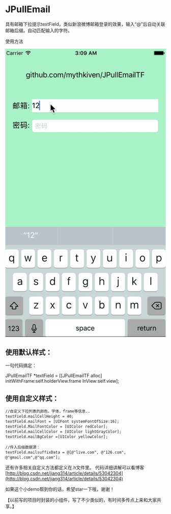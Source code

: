 # JPullEmail
具有邮箱下拉提示textField，类似新浪微博邮箱登录的效果，输入“@”后自动关联邮箱后缀。自动匹配输入的字符。

使用方法

![](https://github.com/mythkiven/JPullEmailTF/blob/master/emailGIf.gif)

## 使用默认样式：
一句代码搞定：

JPullEmailTF *textField = [[JPullEmailTF alloc] initWithFrame:self.holderView.frame InView:self.view];

## 使用自定义样式：
	//自定义下拉列表的颜色，字体，frame等信息..
	textField.mailCellHeight = 40;
    textField.mailFont = [UIFont systemFontOfSize:16];
    textField.MailFontColor = [UIColor redColor];
    textField.mailCellColor = [UIColor lightGrayColor];
    textField.mailBgColor =[UIColor yellowColor];
    
    //传入后缀数据源：
    textField.mailsuffixData = @[@"live.com", @"126.com", @"gmail.com",@"qq.com"];

还有许多相关自定义方法都定义在.h文件里。
代码详细讲解可以看博客
[http://blog.csdn.net/jiang314/article/details/53042304](http://blog.csdn.net/jiang314/article/details/53042304)

如果这个小demo帮到你的话，希望star一下哦，谢谢！

【以前写的项目时封装的小组件，写了不少类似的，有时间多传点上来和大家共享。】